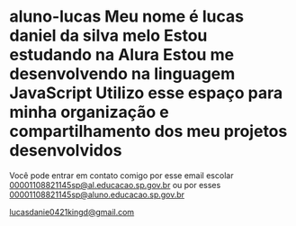 # aluno-lucas  Meu nome é lucas daniel da silva melo Estou estudando na Alura Estou me desenvolvendo na linguagem JavaScript Utilizo esse espaço para minha organização e compartilhamento dos meu projetos desenvolvidos

Você pode entrar em contato comigo por esse email escolar 00001108821145sp@al.educacao.sp.gov.br ou por esses 00001108821145sp@aluno.educacao.sp.gov.br

lucasdanie0421kingd@gmail.com
